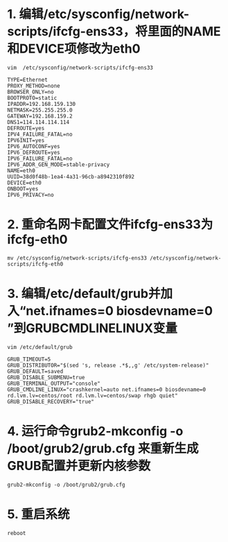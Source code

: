 # 1. 编辑/etc/sysconfig/network-scripts/ifcfg-ens33，将里面的NAME和DEVICE项修改为eth0
```shell
vim  /etc/sysconfig/network-scripts/ifcfg-ens33

TYPE=Ethernet
PROXY_METHOD=none
BROWSER_ONLY=no
BOOTPROTO=static
IPADDR=192.168.159.130
NETMASK=255.255.255.0
GATEWAY=192.168.159.2
DNS1=114.114.114.114
DEFROUTE=yes
IPV4_FAILURE_FATAL=no
IPV6INIT=yes
IPV6_AUTOCONF=yes
IPV6_DEFROUTE=yes
IPV6_FAILURE_FATAL=no
IPV6_ADDR_GEN_MODE=stable-privacy
NAME=eth0
UUID=38d0f48b-1ea4-4a31-96cb-a8942310f892
DEVICE=eth0
ONBOOT=yes
IPV6_PRIVACY=no
```

# 2. 重命名网卡配置文件ifcfg-ens33为ifcfg-eth0
```shell
mv /etc/sysconfig/network-scripts/ifcfg-ens33 /etc/sysconfig/network-scripts/ifcfg-eth0
```

# 3. 编辑/etc/default/grub并加入“net.ifnames=0 biosdevname=0 ”到GRUBCMDLINELINUX变量
```shell
vim /etc/default/grub

GRUB_TIMEOUT=5
GRUB_DISTRIBUTOR="$(sed 's, release .*$,,g' /etc/system-release)"
GRUB_DEFAULT=saved
GRUB_DISABLE_SUBMENU=true
GRUB_TERMINAL_OUTPUT="console"
GRUB_CMDLINE_LINUX="crashkernel=auto net.ifnames=0 biosdevname=0 rd.lvm.lv=centos/root rd.lvm.lv=centos/swap rhgb quiet"
GRUB_DISABLE_RECOVERY="true" 
```

# 4. 运行命令grub2-mkconfig -o /boot/grub2/grub.cfg 来重新生成GRUB配置并更新内核参数
```shell
grub2-mkconfig -o /boot/grub2/grub.cfg
```

# 5. 重启系统
```shell
reboot
```